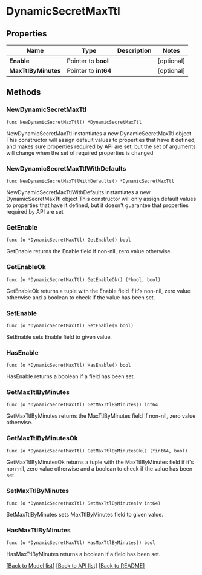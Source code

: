 # DynamicSecretMaxTtl

## Properties

Name | Type | Description | Notes
------------ | ------------- | ------------- | -------------
**Enable** | Pointer to **bool** |  | [optional] 
**MaxTtlByMinutes** | Pointer to **int64** |  | [optional] 

## Methods

### NewDynamicSecretMaxTtl

`func NewDynamicSecretMaxTtl() *DynamicSecretMaxTtl`

NewDynamicSecretMaxTtl instantiates a new DynamicSecretMaxTtl object
This constructor will assign default values to properties that have it defined,
and makes sure properties required by API are set, but the set of arguments
will change when the set of required properties is changed

### NewDynamicSecretMaxTtlWithDefaults

`func NewDynamicSecretMaxTtlWithDefaults() *DynamicSecretMaxTtl`

NewDynamicSecretMaxTtlWithDefaults instantiates a new DynamicSecretMaxTtl object
This constructor will only assign default values to properties that have it defined,
but it doesn't guarantee that properties required by API are set

### GetEnable

`func (o *DynamicSecretMaxTtl) GetEnable() bool`

GetEnable returns the Enable field if non-nil, zero value otherwise.

### GetEnableOk

`func (o *DynamicSecretMaxTtl) GetEnableOk() (*bool, bool)`

GetEnableOk returns a tuple with the Enable field if it's non-nil, zero value otherwise
and a boolean to check if the value has been set.

### SetEnable

`func (o *DynamicSecretMaxTtl) SetEnable(v bool)`

SetEnable sets Enable field to given value.

### HasEnable

`func (o *DynamicSecretMaxTtl) HasEnable() bool`

HasEnable returns a boolean if a field has been set.

### GetMaxTtlByMinutes

`func (o *DynamicSecretMaxTtl) GetMaxTtlByMinutes() int64`

GetMaxTtlByMinutes returns the MaxTtlByMinutes field if non-nil, zero value otherwise.

### GetMaxTtlByMinutesOk

`func (o *DynamicSecretMaxTtl) GetMaxTtlByMinutesOk() (*int64, bool)`

GetMaxTtlByMinutesOk returns a tuple with the MaxTtlByMinutes field if it's non-nil, zero value otherwise
and a boolean to check if the value has been set.

### SetMaxTtlByMinutes

`func (o *DynamicSecretMaxTtl) SetMaxTtlByMinutes(v int64)`

SetMaxTtlByMinutes sets MaxTtlByMinutes field to given value.

### HasMaxTtlByMinutes

`func (o *DynamicSecretMaxTtl) HasMaxTtlByMinutes() bool`

HasMaxTtlByMinutes returns a boolean if a field has been set.


[[Back to Model list]](../README.md#documentation-for-models) [[Back to API list]](../README.md#documentation-for-api-endpoints) [[Back to README]](../README.md)


